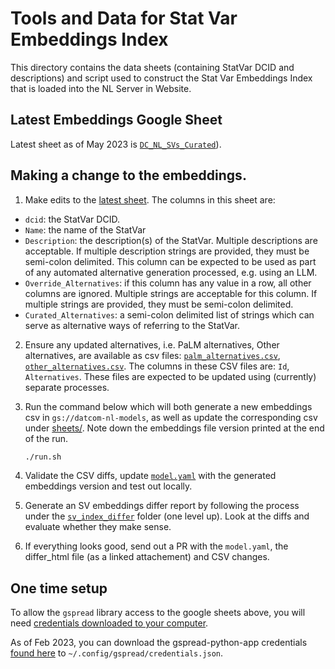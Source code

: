 # Tools and Data for Stat Var Embeddings Index

This directory contains the data sheets (containing StatVar DCID and
descriptions) and script used to construct the Stat Var Embeddings Index that
is loaded into the NL Server in Website.

## Latest Embeddings Google Sheet

Latest sheet as of May 2023 is
[`DC_NL_SVs_Curated`](https://docs.google.com/spreadsheets/d/1-QPDWqD131LcDTZ4y_nnqllh66W010HDdows1phyneU)).

## Making a change to the embeddings.

1. Make edits to the [latest sheet](https://docs.google.com/spreadsheets/d/1-QPDWqD131LcDTZ4y_nnqllh66W010HDdows1phyneU). The columns in this sheet are:

* `dcid`: the StatVar DCID.
* `Name`: the name of the StatVar
* `Description`: the description(s) of the StatVar. Multiple descriptions are acceptable. If multiple description strings are provided, they must be semi-colon delimited. This column can be expected to be used as part of any automated alternative generation processed, e.g. using an LLM.
* `Override_Alternatives`: if this column has any value in a row, all other columns are ignored. Multiple strings are acceptable for this column. If multiple strings are provided, they must be semi-colon delimited.
* `Curated_Alternatives`: a semi-colon delimited list of strings which can serve as alternative ways of referring to the StatVar.

2. Ensure any updated alternatives, i.e. PaLM alternatives, Other alternatives, are available as csv files: [`palm_alternatives.csv`](csv/palm_alternatives.csv), [`other_alternatives.csv`](csv/other_alternatives.csv). The columns in these CSV files are: `Id`, `Alternatives`. These files are expected to be updated using (currently) separate processes.

3. Run the command below which will both generate a new embeddings csv in
   `gs://datcom-nl-models`, as well as update the corresponding csv under
   [sheets/](sheets/).  Note down the embeddings file version printed at
   the end of the run.

    ```bash
    ./run.sh
    ```
4. Validate the CSV diffs, update [`model.yaml`](../../../deploy/base/model.yaml) with the generated embeddings version and test out locally.

5. Generate an SV embeddings differ report by following the process under the [`sv_index_differ`](../svindex_differ/README.md) folder (one level up). Look at the diffs and evaluate whether they make sense.

5. If everything looks good, send out a PR with the `model.yaml`, the differ_html file (as a linked attachement) and CSV changes.

## One time setup

To allow the `gspread` library access to the google sheets above, you will need [credentials downloaded to your computer](https://docs.gspread.org/en/latest/oauth2.html#for-end-users-using-oauth-client-id).

As of Feb 2023, you can download the gspread-python-app credentials [found here](https://pantheon.corp.google.com/apis/credentials/oauthclient/878764285063-2tqmvvstv8k8cdl7ougccd7ptpnat8d5.apps.googleusercontent.com?project=datcom-204919) to `~/.config/gspread/credentials.json`.


